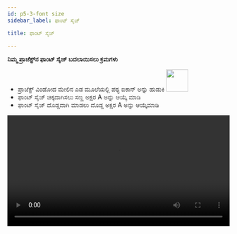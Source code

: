 ```yaml
---
id: p5-3-font size
sidebar_label: ಫಾಂಟ್ ಸೈಜ್ 

title: ಫಾಂಟ್ ಸೈಜ್ 

---
```

**ನಿಮ್ಮ ಪ್ರಾಜೆಕ್ಟ್‌ನ ಫಾಂಟ್ ಸೈಜ್ ಬದಲಾಯಿಸಲು ಕ್ರಮಗಳು**

- ಪ್ರಾಜೆಕ್ಟ್ ವಿಂಡೋದ ಮೇಲಿನ ಎಡ ಮೂಲೆಯಲ್ಲಿ ಪಠ್ಯ ಐಕಾನ್ ಅನ್ನು ಹುಡುಕಿ <img src="/assets/font-size.png" width="50px" alt=""/>
- ಫಾಂಟ್ ಸೈಜ್  ಚಿಕ್ಕದಾಗಿಸಲು ಸಣ್ಣ ಅಕ್ಷರ A ಅನ್ನು ಆಯ್ಕೆ ಮಾಡಿ
- ಫಾಂಟ್ ಸೈಜ್ ದೊಡ್ಡದಾಗಿ ಮಾಡಲು ದೊಡ್ಡ ಅಕ್ಷರ A ಅನ್ನು ಆಯ್ಕೆಮಾಡಿ

<video controls src="/0.5.5/en_fontsize.mov" width="100%" type="video/mov"/>
